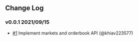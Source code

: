 ## Change Log

### v0.0.1 2021/09/15
- [#1](https://github.com/khiav223577/ftx_exchange_api/pull/1) Implement markets and orderbook API (@khiav223577)
